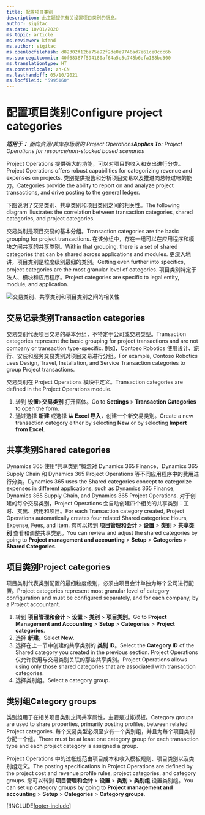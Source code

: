 ```yaml
---
title: 配置项目类别
description: 此主题提供有关设置项目类别的信息。
author: sigitac
ms.date: 10/01/2020
ms.topic: article
ms.reviewer: kfend
ms.author: sigitac
ms.openlocfilehash: d82302f12ba75a92f2de0e9746ad7e61ce0cdc6b
ms.sourcegitcommit: 40f68387f594180af64a5e5c748b6efa188bd300
ms.translationtype: HT
ms.contentlocale: zh-CN
ms.lasthandoff: 05/10/2021
ms.locfileid: "5995160"
---
```

# <a name="configure-project-categories"></a><span data-ttu-id="88ed9-103">配置项目类别</span><span class="sxs-lookup"><span data-stu-id="88ed9-103">Configure project categories</span></span>

<span data-ttu-id="88ed9-104">_**适用于：** 面向资源/非库存场景的 Project Operations_</span><span class="sxs-lookup"><span data-stu-id="88ed9-104">_**Applies To:** Project Operations for resource/non-stocked based scenarios_</span></span>

<span data-ttu-id="88ed9-105">Project Operations 提供强大的功能，可以对项目的收入和支出进行分类。</span><span class="sxs-lookup"><span data-stu-id="88ed9-105">Project Operations offers robust capabilities for categorizing revenue and expenses on projects.</span></span> <span data-ttu-id="88ed9-106">类别提供报告和分析项目交易以及推进向总帐过帐的能力。</span><span class="sxs-lookup"><span data-stu-id="88ed9-106">Categories provide the ability to report on and analyze project transactions, and drive posting to the general ledger.</span></span>

<span data-ttu-id="88ed9-107">下图说明了交易类别、共享类别和项目类别之间的相关性。</span><span class="sxs-lookup"><span data-stu-id="88ed9-107">The following diagram illustrates the correlation between transaction categories, shared categories, and project categories.</span></span> 

<span data-ttu-id="88ed9-108">交易类别是项目交易的基本分组。</span><span class="sxs-lookup"><span data-stu-id="88ed9-108">Transaction categories are the basic grouping for project transactions.</span></span> <span data-ttu-id="88ed9-109">在该分组中，存在一组可以在应用程序和模块之间共享的共享类别。</span><span class="sxs-lookup"><span data-stu-id="88ed9-109">Within that grouping, there is a set of shared categories that can be shared across applications and modules.</span></span> <span data-ttu-id="88ed9-110">更深入地讲，项目类别是粒度级别最细的类别。</span><span class="sxs-lookup"><span data-stu-id="88ed9-110">Getting even further into specifics, project categories are the most granular level of categories.</span></span> <span data-ttu-id="88ed9-111">项目类别特定于法人、模块和应用程序。</span><span class="sxs-lookup"><span data-stu-id="88ed9-111">Project categories are specific to legal entity, module, and application.</span></span>

![交易类别、共享类别和项目类别之间的相关性](media/project-categories.png)

## <a name="transaction-categories"></a><span data-ttu-id="88ed9-113">交易记录类别</span><span class="sxs-lookup"><span data-stu-id="88ed9-113">Transaction categories</span></span>

<span data-ttu-id="88ed9-114">交易类别代表项目交易的基本分组，不特定于公司或交易类型。</span><span class="sxs-lookup"><span data-stu-id="88ed9-114">Transaction categories represent the basic grouping for project transactions and are not company or transaction type-specific.</span></span> <span data-ttu-id="88ed9-115">例如，Contoso Robotics 使用设计、旅行、安装和服务交易类别对项目交易进行分组。</span><span class="sxs-lookup"><span data-stu-id="88ed9-115">For example, Contoso Robotics uses Design, Travel, Installation, and Service Transaction categories to group Project transactions.</span></span>

<span data-ttu-id="88ed9-116">交易类别在 Project Operations 模块中定义。</span><span class="sxs-lookup"><span data-stu-id="88ed9-116">Transaction categories are defined in the Project Operations module.</span></span> 
1. <span data-ttu-id="88ed9-117">转到 **设置**\>**交易类别** 打开窗体。</span><span class="sxs-lookup"><span data-stu-id="88ed9-117">Go to **Settings** \> **Transaction Categories** to open the form.</span></span> 
2. <span data-ttu-id="88ed9-118">通过选择 **新建** 或选择 **从 Excel 导入**，创建一个新交易类别。</span><span class="sxs-lookup"><span data-stu-id="88ed9-118">Create a new transaction category either by selecting **New** or by selecting **Import from Excel**.</span></span>

## <a name="shared-categories"></a><span data-ttu-id="88ed9-119">共享类别</span><span class="sxs-lookup"><span data-stu-id="88ed9-119">Shared categories</span></span>

<span data-ttu-id="88ed9-120">Dynamics 365 使用“共享类别”概念对 Dynamics 365 Finance、Dynamics 365 Supply Chain 和 Dynamics 365 Project Operations 等不同应用程序中的费用进行分类。</span><span class="sxs-lookup"><span data-stu-id="88ed9-120">Dynamics 365 uses the Shared categories concept to categorize expenses in different applications, such as Dynamics 365 Finance, Dynamics 365 Supply Chain, and Dynamics 365 Project Operations.</span></span> <span data-ttu-id="88ed9-121">对于创建的每个交易类别，Project Operations 会自动创建四个相关的共享类别：工时、支出、费用和项目。</span><span class="sxs-lookup"><span data-stu-id="88ed9-121">For each Transaction category created, Project Operations automatically creates four related Shared categories: Hours, Expense, Fees, and Item.</span></span> <span data-ttu-id="88ed9-122">您可以转到 **项目管理和会计** \> **设置** \> **类别** \> **共享类别** 查看和调整共享类别。</span><span class="sxs-lookup"><span data-stu-id="88ed9-122">You can review and adjust the shared categories by going to **Project management and accounting** \> **Setup** \> **Categories** \> **Shared Categories**.</span></span>

## <a name="project-categories"></a><span data-ttu-id="88ed9-123">项目类别</span><span class="sxs-lookup"><span data-stu-id="88ed9-123">Project categories</span></span>

<span data-ttu-id="88ed9-124">项目类别代表类别配置的最细粒度级别，必须由项目会计单独为每个公司进行配置。</span><span class="sxs-lookup"><span data-stu-id="88ed9-124">Project categories represent most granular level of category configuration and must be configured separately, and for each company, by a Project accountant.</span></span>

1. <span data-ttu-id="88ed9-125">转到 **项目管理和会计** \> **设置** \> **类别** \> **项目类别**。</span><span class="sxs-lookup"><span data-stu-id="88ed9-125">Go to **Project Management and Accounting** \> **Setup** \> **Categories** \> **Project categories**.</span></span>
2. <span data-ttu-id="88ed9-126">选择 **新建**。</span><span class="sxs-lookup"><span data-stu-id="88ed9-126">Select **New**.</span></span>
3. <span data-ttu-id="88ed9-127">选择在上一节中创建的共享类别的 **类别 ID**。</span><span class="sxs-lookup"><span data-stu-id="88ed9-127">Select the **Category ID** of the Shared category you created in the previous section.</span></span> <span data-ttu-id="88ed9-128">Project Operations 仅允许使用与交易类别关联的那些共享类别。</span><span class="sxs-lookup"><span data-stu-id="88ed9-128">Project Operations allows using only those shared categories that are associated with transaction categories.</span></span>
4. <span data-ttu-id="88ed9-129">选择类别组。</span><span class="sxs-lookup"><span data-stu-id="88ed9-129">Select a category group.</span></span>

## <a name="category-groups"></a><span data-ttu-id="88ed9-130">类别组</span><span class="sxs-lookup"><span data-stu-id="88ed9-130">Category groups</span></span>

<span data-ttu-id="88ed9-131">类别组用于在相关项目类别之间共享属性，主要是过帐模板。</span><span class="sxs-lookup"><span data-stu-id="88ed9-131">Category groups are used to share properties, primarily posting profiles, between related Project categories.</span></span> <span data-ttu-id="88ed9-132">每个交易类型必须至少有一个类别组，并且为每个项目类别分配一个组。</span><span class="sxs-lookup"><span data-stu-id="88ed9-132">There must be at least one category group for each transaction type and each project category is assigned a group.</span></span>

<span data-ttu-id="88ed9-133">Project Operations 中的过帐规范由项目成本和收入模板规则、项目类别以及类别组定义。</span><span class="sxs-lookup"><span data-stu-id="88ed9-133">The posting specifications in Project Operations are defined by the project cost and revenue profile rules, project categories, and category groups.</span></span> <span data-ttu-id="88ed9-134">您可以转到 **项目管理和会计** \> **设置** \> **类别** \> **类别组** 设置类别组。</span><span class="sxs-lookup"><span data-stu-id="88ed9-134">You can set up category groups by going to **Project management and accounting** \> **Setup** \> **Categories** \> **Category groups**.</span></span>


[!INCLUDE[footer-include](../includes/footer-banner.md)]